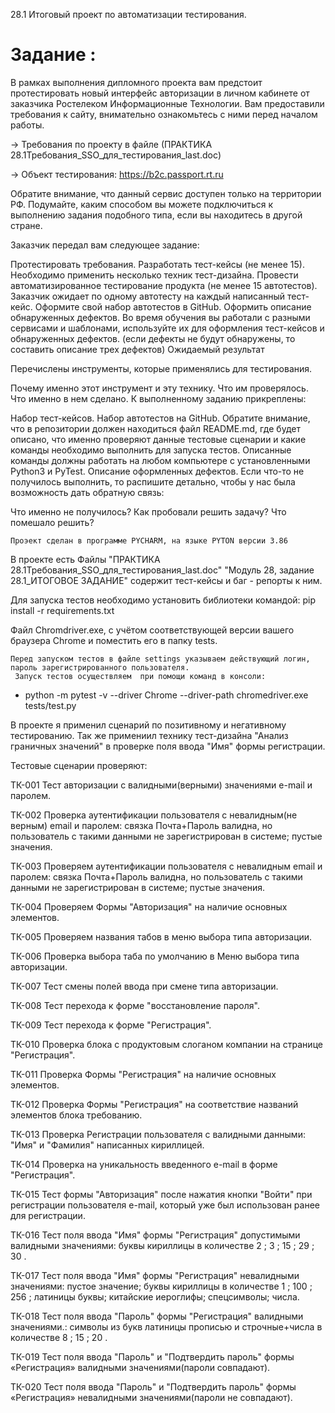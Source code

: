 28.1 Итоговый проект по автоматизации тестирования.
# Задание :
В рамках выполнения дипломного проекта вам предстоит протестировать новый интерфейс авторизации в личном кабинете от заказчика Ростелеком Информационные Технологии. Вам предоставили требования к сайту, внимательно ознакомьтесь с ними перед началом работы. 

→ Требования по проекту в файле (ПРАКТИКА 28.1Требования_SSO_для_тестирования_last.doc)

→ Объект тестирования: https://b2c.passport.rt.ru

Обратите внимание, что данный сервис доступен только на территории РФ. Подумайте, каким способом вы можете подключиться к выполнению задания подобного типа, если вы находитесь в другой стране.

Заказчик передал вам следующее задание:

Протестировать требования.
Разработать тест-кейсы (не менее 15). Необходимо применить несколько техник тест-дизайна.
Провести автоматизированное тестирование продукта (не менее 15 автотестов). Заказчик ожидает по одному автотесту на каждый написанный тест-кейс. Оформите свой набор автотестов в GitHub.
Оформить описание обнаруженных дефектов. Во время обучения вы работали с разными сервисами и шаблонами, используйте их для оформления тест-кейсов и обнаруженных дефектов. (если дефекты не будут обнаружены, то составить описание трех дефектов)
Ожидаемый результат

Перечислены инструменты, которые применялись для тестирования.

Почему именно этот инструмент и эту технику.
Что им проверялось.
Что именно в нем сделано.
К выполненному заданию прикреплены:

Набор тест-кейсов.
Набор автотестов на GitHub. Обратите внимание, что в репозитории должен находиться файл README.md, где будет описано, что именно проверяют данные тестовые сценарии и какие команды необходимо выполнить для запуска тестов. Описанные команды должны работать на любом компьютере с установленными Python3 и PyTest.
Описание оформленных дефектов.
Если что-то не получилось выполнить, то распишите детально, чтобы у нас была возможность дать обратную связь:

Что именно не получилось?
Как пробовали решить задачу?
Что помешало решить?

	Проэект сделан в программе PYCHARM, на языке PYTON версии 3.86
  В проекте есть Файлы "ПРАКТИКА 28.1Требования_SSO_для_тестирования_last.doc" 
  "Модуль 28, задание 28.1_ИТОГОВОЕ ЗАДАНИЕ" содержит тест-кейсы и баг - репорты к ним.

Для запуска тестов необходимо установить библиотеки командой:
pip install -r requirements.txt

Файл Chromdriver.exe, с учётом соответствующей версии вашего  браузера Chrome и поместить его в папку tests. 

    Перед запуском тестов в файле settings указываем действующий логин, пароль зарегистрированного пользователя.
     Запуск тестов осуществляем  при помощи команд в консоли:
- python -m pytest -v --driver Chrome --driver-path chromedriver.exe tests/test.py


В проекте я применил сценарий по позитивному и негативному тестированию.
Так же примениил технику тест-дизайна
 "Анализ граничных значений" в проверке поля ввода "Имя" формы регистрации.


Тестовые сценарии проверяют:

TК-001 Тест авторизации с валидными(верными) значениями e-mail и паролем.

TК-002 Проверка аутентификации пользователя с невалидным(не верным) email и паролем:
связка Почта+Пароль валидна, но пользователь с такими данными не зарегистрирован в системе;
пустые значения.

TК-003 Проверяем аутентификации пользователя с невалидным email и паролем:
связка Почта+Пароль валидна, но пользователь с такими данными не зарегистрирован в системе;
пустые значения.

ТК-004 Проверяем Формы "Авторизация" на наличие основных элементов.

TК-005 Проверяем названия табов в меню выбора типа авторизации.

TК-006 Проверка выбора таба по умолчанию в Меню выбора типа авторизации.

TК-007 Тест смены полей ввода при смене типа авторизации.

TК-008 Тест перехода к форме "восстановление пароля".

TК-009 Тест перехода к форме "Регистрация".

TК-010 Проверка блока с продуктовым слоганом компании на странице "Регистрация".
    
TК-011 Проверка Формы "Регистрация" на наличие основных элементов.

TК-012 Проверка Формы "Регистрация" на соответствие названий элементов блока требованию.

TК-013 Проверка Регистрации пользователя с валидными данными: "Имя" и "Фамилия" написанных кириллицей.

TК-014 Проверка на уникальность введенного e-mail в форме "Регистрация".

TК-015 Тест формы "Авторизация" после нажатия кнопки "Войти" при регистрации пользователя e-mail,
который уже был использован ранее для регистрации.

TК-016 Тест поля ввода "Имя" формы "Регистрация" допустимыми валидными значениями:
буквы кириллицы в количестве 2 ; 3 ; 15 ; 29 ; 30 .

TК-017 Тест поля ввода "Имя" формы "Регистрация" невалидными значениями:
пустое значение;
буквы кириллицы в количестве 1 ; 100 ; 256 ;
латиницы буквы; китайские иероглифы; спецсимволы; числа.

TК-018 Тест поля ввода "Пароль" формы "Регистрация" валидными значениями.:
символы из букв латиницы прописью и строчные+числа в количестве 8 ; 15 ; 20 .

TК-019 Тест поля ввода "Пароль" и "Подтвердить пароль" формы «Регистрация»
валидными значениями(пароли совпадают).

TК-020 Тест поля ввода "Пароль" и "Подтвердить пароль" формы «Регистрация»
невалидными значениями(пароли не совпадают).
